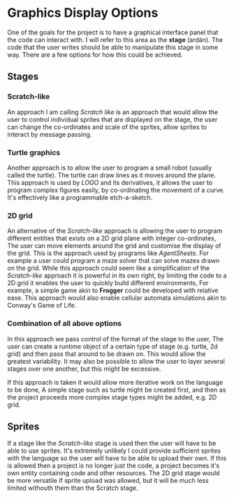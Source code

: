 # Graphics Display Options

One of the goals for the project is to have a graphical interface panel that the code can interact with. I will refer to this area as the **stage** (ardán). The code that the user writes should be able to manipulate this stage in some way. There are a few options for how this could be achieved.

## Stages

### Scratch-like

An approach I am calling *Scratch like* is an approach that would allow the user to control individual sprites that are displayed on the stage, the user can change the co-ordinates and scale of the sprites, allow sprites to interact by message passing.

### Turtle graphics

Another approach is to allow the user to program a small robot (usually called the turtle). The turtle can draw lines as it moves around the plane. This approach is used by *LOGO* and its derivatives, it allows the user to program complex figures easily, by co-ordinating the movement of a curve. It's effectively like a programmable etch-a-sketch.

### 2D grid

An alternative of the *Scratch-like* approach is allowing the user to program different entities that exists on a 2D grid plane with integer co-ordinates, The user can move elements around the grid and customise the display of the grid. This is the approach used by programs like *AgentSheets*. For example a user could program a maze solver that can solve mazes drawn on the grid. While this approach could seem like a simplification of the *Scratch-like* approach it is powerful in its own right, by limiting the code to a 2D grid it enables the user to quickly build different environments, For example, a simple game akin to **Frogger** could be developed with relative ease. This approach would also enable cellular automata simulations akin to Conway's Game of Life.

### Combination of all above options

In this approach we pass control of the format of the stage to the user, The user can create a runtime object of a certain type of stage (e.g. turtle, 2d grid) and then pass that around to be drawn on. This would allow the greatest variability. It may also be possible to allow the user to layer several stages over one another, but this might be excessive.

If this approach is taken it would allow more iterative work on the language to be done, A simple stage such as turtle might be created first, and then as the project proceeds more complex stage types might be added, e.g. 2D grid.

## Sprites

If a stage like the *Scratch-like* stage is used then the user will have to be able to use sprites. It's extremely unlikely I could provide sufficient sprites with the language so the user will have to be able to upload their own. If this is allowed then a project is no longer just the code, a project becomes it's own entity containing code and other resources. The 2D grid stage would be more versatile if sprite upload was allowed, but it will be much less limited withouth them than the Scratch stage.
